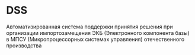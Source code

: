 # DSS
Автоматизированная система поддержки принятия решения при организации импортозамещения ЭКБ (Электронного компонента базы) в МПСУ (Микропроцессорных системах управления) отечественного производства
